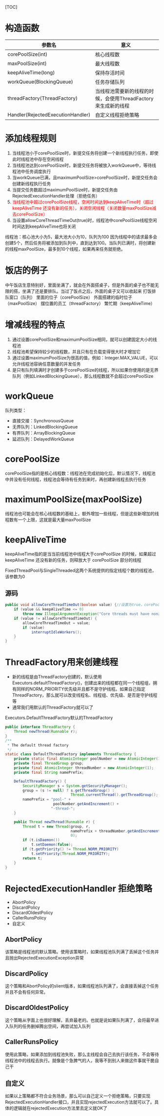 [TOC]

# 构造函数
| 参数名                            | 意义                                                         |
|-----------------------------------|------------------------------------------------------------|
| corePoolSize(int)                 | 核心线程数                                                   |
| maxPoolSize(int)                  | 最大线程数                                                   |
| keepAliveTime(long)               | 保持存活时间                                                 |
| workQueue(BlockingQueue)          | 任务存储队列                                                 |
| threadFactory(ThreadFactory)      | 当线程池需要新的线程的时候，会使用ThreadFactory来生成新的线程 |
| Handler(RejectedExecutionHandler) | 自定义线程拒绝策略                                           |

# 添加线程规则
1. 当线程池小于corePoolSize时，新提交任务将创建一个新线程执行任务，即使此时线程池中存在空闲线程
2. 当线程池达到corePoolSize时，新提交任务将被放入workQueue中，等待线程池中任务调度执行
3. 当workQueue已满，且maximumPoolSize>corePoolSize时，新提交任务会创建新线程执行任务
4. 当提交任务数超过maximumPoolSize时，新提交任务由RejectedExecutionHandler处理（拒绝任务）
5. <font color="red">当线程池中超过corePoolSize线程，空闲时间达到keepAliveTime时（超过 keepAliveTime 还没有新的任务），关闭空闲线程（关闭数量maxPoolSize减去corePoolSize）</font>
6. <font colr="red">当设置allowCoreThreadTimeOut(true)时，线程池中corePoolSize线程空闲时间达到keepAliveTime也将关闭</font>

线程池：核心池大小为5，最大池大小为10，队列为100
因为线程中的请求最多会创建5个，然后任务将被添加到队列中，直到达到100。当队列已满时，将创建新的线程maxPoolSize，最多到10个线程，如果再来任务就拒绝。

# 饭店的例子
中午饭店生意特别好，里面坐满了，就会在外面搭桌子，但是外面的桌子也不能无限的撘，坐满了还是要排队。当过了饭点之后，外面的桌子又可以收起来
打饭排队窗口（队列）
里面的位子（corePoolSize）
外面搭建的临时位子（maxPoolSize）
摆位置的员工（threadFactory）
繁忙期（keepAliveTime）

# 增减线程的特点
1. 通过设置corePoolSize和maximumPoolSize相同，就可以创建固定大小的线程池
2. 线程池希望保持较少的线程数，并且只有在负载变得很大时才增加它
3. 通过设置maximumPoolSize为很高的值，例如：Integer.MAX_VALUE，可以允许线程池容纳任意数量的并发任务
4. 是只有队列填满时才创建多于corePoolSize的线程，所以如果你使用的是无界队列（例如LinkedBlockingQueue），那么线程数就不会超过corePoolSize

# workQueue
队列类型：
+ 直接交接：SynchronousQueue
+ 无界队列：LinkedBlockingQueue
+ 有界队列：ArrayBlockingQueue
+ 延迟队列：DelayedWorkQueue

# corePoolSize
corePoolSize指的是核心线程数：线程池在完成初始化后，默认情况下，线程池中并没有任何线程，线程池会等待有任务到来时，再创建新线程去执行任务

# maximumPoolSize(maxPoolSize)
线程池也可能会在核心线程数的基础上，额外增加一些线程，但是这些新增加的线程数有一个上限，这就是最大量maxPoolSize

# keepAliveTime
keepAliveTime指的是当当前线程池中线程大于corePoolSize 的时候，如果超过 keepAliveTime 还没有新的任务，则释放大于 corePoolSize 部分的线程

FixedThreadPool与SingleThreaded这两个系统提供的指定线程个数的线程池，该参数为0
## 源码
```java
public void allowCoreThreadTimeOut(boolean value) {//设置为true，corePoolSize也会被关闭
    if (value && keepAliveTime <= 0)
        throw new IllegalArgumentException("Core threads must have nonzero keep alive times");
    if (value != allowCoreThreadTimeOut) {
        allowCoreThreadTimeOut = value;
        if (value)
            interruptIdleWorkers();
    }
}
```

# ThreadFactory用来创建线程
+ 新的线程是由ThreadFactory创建的，默认使用Executors.defaultThreadFactory()，创建出来的线程都在同一个线程组，拥有同样的NORM_PRIORITY优先级并且都不是守护线程。如果自己指定ThreadFactory，那么就可以改变线程名、线程组、优先级、是否是守护线程等
+ 通常我们用默认的ThreadFactory就可以了

Executors.DefaultThreadFactory默认的ThreadFactory
```java
public interface ThreadFactory {
    Thread newThread(Runnable r);
}
/**
 * The default thread factory
 */
static class DefaultThreadFactory implements ThreadFactory {
    private static final AtomicInteger poolNumber = new AtomicInteger(1);
    private final ThreadGroup group;
    private final AtomicInteger threadNumber = new AtomicInteger(1);
    private final String namePrefix;

    DefaultThreadFactory() {
        SecurityManager s = System.getSecurityManager();
        group = (s != null) ? s.getThreadGroup() :
                              Thread.currentThread().getThreadGroup();
        namePrefix = "pool-" +
                      poolNumber.getAndIncrement() +
                     "-thread-";
    }

    public Thread newThread(Runnable r) {
        Thread t = new Thread(group, r,
                              namePrefix + threadNumber.getAndIncrement(),
                              0);
        if (t.isDaemon())
            t.setDaemon(false);
        if (t.getPriority() != Thread.NORM_PRIORITY)
            t.setPriority(Thread.NORM_PRIORITY);
        return t;
    }
}
```

# RejectedExecutionHandler 拒绝策略
+ AbortPolicy
+ DiscardPolicy
+ DiscardOldestPolicy
+ CallerRunsPolicy
+ 自定义

## AbortPolicy
该策略是线程池的默认策略。使用该策略时，如果线程池队列满了丢掉这个任务并且抛出RejectedExecutionException异常
## DiscardPolicy
这个策略和AbortPolicy的slient版本，如果线程池队列满了，会直接丢掉这个任务并且不会有任何异常。
## DiscardOldestPolicy
这个策略从字面上也很好理解，丢弃最老的。也就是说如果队列满了，会将最早进入队列的任务删掉腾出空间，再尝试加入队列
## CallerRunsPolicy
使用此策略，如果添加到线程池失败，那么主线程会自己去执行该任务，不会等待线程池中的线程去执行。就像是个急脾气的人，我等不到别人来做这件事就干脆自己干
## 自定义
如果以上策略都不符合业务场景，那么可以自己定义一个拒绝策略，只要实现RejectedExecutionHandler接口，并且实现rejectedExecution方法就可以了。具体的逻辑就在rejectedExecution方法里去定义就OK了
